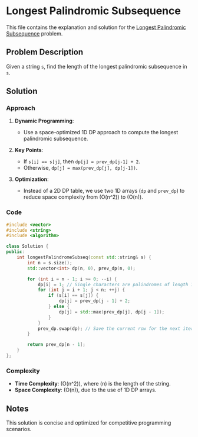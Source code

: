 # Longest Palindromic Subsequence

This file contains the explanation and solution for the [Longest Palindromic Subsequence](https://leetcode.com/problems/longest-palindromic-subsequence/) problem.

## Problem Description

Given a string `s`, find the length of the longest palindromic subsequence in `s`.

## Solution

### Approach

1. **Dynamic Programming**:
   - Use a space-optimized 1D DP approach to compute the longest palindromic subsequence.

2. **Key Points**:
   - If `s[i] == s[j]`, then `dp[j] = prev_dp[j-1] + 2`.
   - Otherwise, `dp[j] = max(prev_dp[j], dp[j-1])`.

3. **Optimization**:
   - Instead of a 2D DP table, we use two 1D arrays (`dp` and `prev_dp`) to reduce space complexity from \(O(n^2)\) to \(O(n)\).

### Code

```cpp
#include <vector>
#include <string>
#include <algorithm>

class Solution {
public:
    int longestPalindromeSubseq(const std::string& s) {
        int n = s.size();
        std::vector<int> dp(n, 0), prev_dp(n, 0);

        for (int i = n - 1; i >= 0; --i) {
            dp[i] = 1; // Single characters are palindromes of length 1
            for (int j = i + 1; j < n; ++j) {
                if (s[i] == s[j]) {
                    dp[j] = prev_dp[j - 1] + 2;
                } else {
                    dp[j] = std::max(prev_dp[j], dp[j - 1]);
                }
            }
            prev_dp.swap(dp); // Save the current row for the next iteration
        }

        return prev_dp[n - 1];
    }
};
```

### Complexity

- **Time Complexity**: \(O(n^2)\), where \(n\) is the length of the string.
- **Space Complexity**: \(O(n)\), due to the use of 1D DP arrays.

## Notes

This solution is concise and optimized for competitive programming scenarios.
